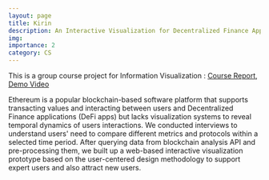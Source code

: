 ```yaml
---
layout: page
title: Kirin
description: An Interactive Visualization for Decentralized Finance Applications in Ethereum Blockchain
img:
importance: 2
category: CS
---
```


This is a group course project for Information Visualization : [Course Report](https://saiyuelyu.github.io/assets/pdf/Kirin.pdf), [Demo Video](https://www.youtube.com/watch?v=xHhpQP-oc9U)

Ethereum is a popular blockchain-based software platform that supports transacting values and interacting between users and Decentralized Finance applications (DeFi apps) but lacks visualization systems to reveal temporal dynamics of users interactions. We conducted interviews to understand users' need to compare different metrics and protocols within a selected time period. After querying data from blockchain analysis API and pre-processing them, we built up a web-based interactive visualization prototype based on the user-centered design methodology to support expert users and also attract new users. 
